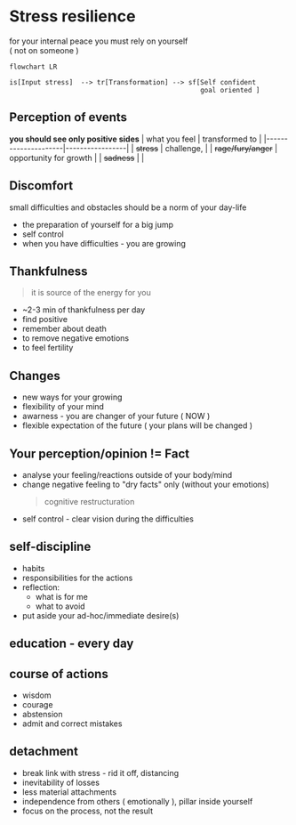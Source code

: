 # Stress resilience
for your internal peace you must rely on yourself   
( not on someone )  
```mermaid
flowchart LR

is[Input stress]  --> tr[Transformation] --> sf[Self confident
                                                goal oriented ]
```

## Perception of events
**you should see only positive sides**
|  what you feel      |  transformed to |
|---------------------|-----------------|
|     ~~stress~~      |   challenge,    |
| ~~rage/fury/anger~~ |   opportunity for growth  |
|   ~~sadness~~       |                 |

## Discomfort
small difficulties and obstacles should be a norm of your day-life
* the preparation of yourself for a big jump
* self control
* when you have difficulties - you are growing

## Thankfulness
> it is source of the energy for you
* ~2-3 min of thankfulness per day
* find positive
* remember about death
* to remove negative emotions
* to feel fertility

## Changes
* new ways for your growing
* flexibility of your mind
* awarness - you are changer of your future ( NOW )
* flexible expectation of the future ( your plans will be changed )

## Your perception/opinion != Fact
* analyse your feeling/reactions outside of your body/mind
* change negative feeling to "dry facts" only (without your emotions)
  > cognitive restructuration 
* self control - clear vision during the difficulties

## self-discipline
* habits
* responsibilities for the actions
* reflection:
  * what is for me
  * what to avoid 
* put aside your ad-hoc/immediate desire(s)

## education - every day

## course of actions
* wisdom
* courage
* abstension
* admit and correct mistakes

## detachment
* break link with stress - rid it off, distancing
* inevitability of losses
* less material attachments
* independence from others ( emotionally ), pillar inside yourself
* focus on the process, not the result